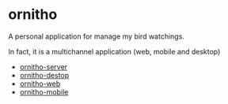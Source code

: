 # ornitho
A personal application for manage my bird watchings.

In fact, it is a multichannel application (web, mobile and desktop)

* [ornitho-server](ornitho-server/README.md)
* [ornitho-destop](ornitho-destop/README.md)
* [ornitho-web](ornitho-web/README.md)
* [ornitho-mobile](ornitho-mobile/README.md)

